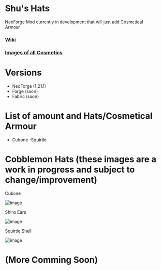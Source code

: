 # Shu's Hats
NeoForge Mod currently in development that will just add Cosmetical Armour
### [Wiki](https://github.com/TheShute/Shus-Hats/wiki/Recipe)
### [Images of all Cosmetics](https://github.com/TheShute/Shus-Hats/tree/main/Hats)



# Versions 
- NeoForge (1.21.1)
- Forge (soon)
- Fabric (soon)


# List of amount and Hats/Cosmetical Armour 
- Cubone -Squirtle

# Cobblemon Hats (these images are a work in progress and subject to change/improvement)
Cubone

![image](https://github.com/user-attachments/assets/12aaea4f-8fab-4a5a-a34e-6c3c15a96740)


Shinx Ears

![image](https://github.com/user-attachments/assets/0c56a627-947c-4632-97cb-6a857aef3e25)


Squirtle Shell

![image](https://github.com/user-attachments/assets/27bb4dcc-6885-4ee5-a483-84167896e49b)



# (More Comming Soon)
